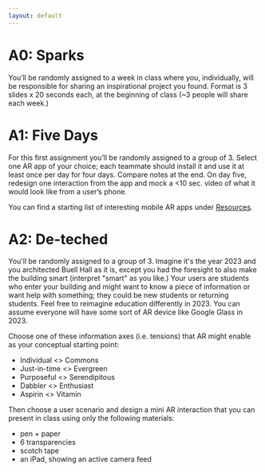 ```yaml
---
layout: default
---
```


<a name="A0"></a>
# A0: Sparks

You’ll be randomly assigned to a week in class where you, individually, will be responsible for sharing an inspirational project you found. Format is 3 slides x 20 seconds each, at the beginning of class (~3 people will share each week.)

<a name="A1"></a>
# A1: Five Days

For this first assignment you’ll be randomly assigned to a group of 3. Select one AR app of your choice; each teammate should install it and use it at least once per day for four days. Compare notes at the end. On day five, redesign one interaction from the app and mock a <10 sec. video of what it would look like from a user’s phone.

You can find a starting list of interesting mobile AR apps under [Resources](/resources.html).

<a name="A2"></a>
# A2: De-teched

You'll be randomly assigned to a group of 3. Imagine it's the year 2023 and you architected Buell Hall as it is, except you had the foresight to also make the building smart (interpret "smart" as you like.) Your users are students who enter your building and might want to know a piece of information or want help with something; they could be new students or returning students. Feel free to reimagine education differently in 2023. You can assume everyone will have some sort of AR device like Google Glass in 2023.

Choose one of these information axes (i.e. tensions) that AR might enable as your conceptual starting point:

-  Individual <> Commons
-  Just-in-time <> Evergreen
-  Purposeful <> Serendipitous
-  Dabbler <> Enthusiast
-  Aspirin <> Vitamin

Then choose a user scenario and design a mini AR interaction that you can present in class using only the following materials:

-   pen + paper
-   6 transparencies
-   scotch tape
-   an iPad, showing an active camera feed
